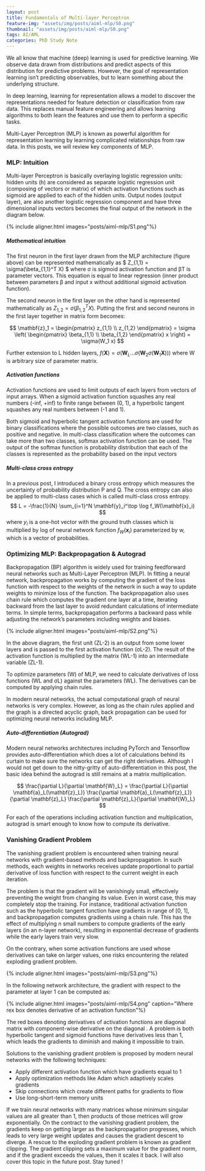 ```yaml
---
layout: post
title: Fundamentals of Multi-layer Perceptron
feature-img: "assets/img/posts/aiml-mlp/S0.png"
thumbnail: "assets/img/posts/aiml-mlp/S0.png"
tags: AI/AML
categories: PhD Study Note
---
```


We all know that machine (deep) learning is used for predictive learning. We observe data drawn from distributions and predict aspects of this distribution for predictive problems. However, the goal of representation learning isn’t predicting observables, but to learn something about the underlying structure.

In deep learning, learning for representation allows a model to discover the representations needed for feature detection or classification from raw data. This replaces manual feature engineering and allows learning algorithms to both learn the features and use them to perform a specific tasks.

Multi-Layer Perceptron (MLP) is known as powerful algorithm for representation learning by learning complicated relationships from raw data. In this posts, we will review key components of MLP.


### MLP: Intuition
Multi-layer Perceptron is basically overlaying logistic regression units: hidden units (h) are considered as separate logistic regression unit (composing of vectors or matrix) of which activation functions such as sigmoid are applied to each of the hidden units. Output nodes (output layer), are also another logistic regression component and have three dimensional inputs vectors becomes the final output of the network in the diagram below.

{% include aligner.html images="posts/aiml-mlp/S1.png"%}

##### Mathematical intuition
The first neuron in the first layer drawn from the MLP architecture (figure above) can be represented mathematically as 
$ Z_{1,1} = \sigma(\beta_{1,1}^T X) $ where σ is sigmoid activation function and βT is parameter vectors. This equation is equal to linear regression (inner product between parameters β and input x without additional sigmoid activation function).

The second neuron in the first layer on the other hand is represented mathematically as $Z_{1,2} = \sigma(\beta_{1,2}^T X)$. Putting the first and second neurons in the first layer together in matrix form becomes:

$$
\mathbf{z}_1 = \begin{pmatrix} z_{1,1} \\ z_{1,2} \end{pmatrix} = \sigma \left( \begin{pmatrix} \beta_{1,1} \\ \beta_{1,2} \end{pmatrix} x \right) = \sigma(W_1 x)
$$

Further extension to L hidden layers, $f(\mathbf{X}) = \sigma\left(\mathbf{W}_L \dots \sigma\left(\mathbf{W}_2 \sigma\left(\mathbf{W}_1 \mathbf{X}\right)\right)\right)$ where W is arbitrary size of parameter matrix.

##### Activation functions

Activation functions are used to limit outputs of each layers from vectors of input arrays. When a sigmoid activation function squashes any real numbers (-inf, +inf) to finite range between (0, 1), a hyperbolic tangent squashes any real numbers between (-1 and 1).

Both sigmoid and hyperbolic tangent activation functions are used for binary classifications where the possible outcomes are two classes, such as positive and negative. In multi-class classification where the outcomes can take more than two classes, softmax activation function can be used. The output of the softmax function is probability distribution that each of the classes is represented as the probability based on the input vectors

##### Multi-class cross entropy
In a previous post, I introduced a binary cross entropy which measures the uncertainty of probability distribution P and Q. The cross entropy can also be applied to multi-class cases which is called multi-class cross entropy.
$$
L = -\frac{1}{N} \sum_{i=1}^N \mathbf{y}_i^\top \log f_W(\mathbf{x}_i)
$$
where $y_i$ is a one-hot vector with the ground truth classes which is multiplied by log of neural network function $f_W(\mathbf{x}_i)$ parameterized by w, which is a vector of probabilities.

### Optimizing MLP: Backpropagation & Autograd
Backpropagation (BP) algorithm is widely used for training feedforward neural networks such as Multi-Layer Perceptron (MLP). In fitting a neural network, backpropagation works by computing the gradient of the loss function with respect to the weights of the network in such a way to update weights to minimize loss of the function. The backpropagation also uses chain rule which computes the gradient one layer at a time, iterating backward from the last layer to avoid redundant calculations of intermediate terms. In simple terms, backpropagation performs a backward pass while adjusting the network’s parameters including weights and biases.

{% include aligner.html images="posts/aiml-mlp/S2.png"%}

In the above diagram, the first unit (ZL-2) is an output from some lower layers and is passed to the first activation function (σL-2). The result of the activation function is multiplied by the matrix (WL-1) into an intermediate variable (ZL-1).

To optimize parameters (W) of MLP, we need to calculate derivatives of loss functions (WL and σL) against the parameters (WL). The derivatives can be computed by applying chain rules.

In modern neural networks, the actual computational graph of neural networks is very complex. However, as long as the chain rules applied and the graph is a directed acyclic graph, back propagation can be used for optimizing neural networks including MLP.

##### Auto-differentiation (Autograd)
Modern neural networks architectures including PyTorch and Tensorflow provides auto-differentiation which does a lot of calculations behind its curtain to make sure the networks can get the right derivatives. Although I would not get down to the nitty-gritty of auto-differentiation in this post, the basic idea behind the autograd is still remains at a matrix multiplication.

$$
\frac{\partial L}{\partial \mathbf{W}_L} = \frac{\partial L}{\partial \mathbf{a}_L(\mathbf{z}_L)} \frac{\partial \mathbf{a}_L(\mathbf{z}_L)}{\partial \mathbf{z}_L} \frac{\partial \mathbf{z}_L}{\partial \mathbf{W}_L}
$$

For each of the operations including activation function and multiplication, autograd is smart enough to know how to compute its derivative.

### Vanishing Gradient Problem
The vanishing gradient problem is encountered when training neural networks with gradient-based methods and backpropagation. In such methods, each weights in networks receives update proportional to partial derivative of loss function with respect to the current weight in each iteration.

The problem is that the gradient will be vanishingly small, effectively preventing the weight from changing its value. Even in worst case, this may completely stop the training. For instance, traditional activation function such as the hyperbolic tangent function have gradients in range of [0, 1], and backpropagation computes gradients using a chain rule. This has the effect of multiplying n small numbers to compute gradients of the early layers (in an n-layer network), resulting in exponential decrease of gradients while the early layers train very slow.

On the contrary, when some activation functions are used whose derivatives can take on larger values, one risks encountering the related exploding gradient problem.

{% include aligner.html images="posts/aiml-mlp/S3.png"%}

In the following network architecture, the gradient with respect to the parameter at layer 1 can be computed as:

{% include aligner.html images="posts/aiml-mlp/S4.png" caption="Where rex box denotes derivative of an activation function"%}

The red boxes denoting derivatives of activation functions are diagonal matrix with component-wise derivative on the diagonal . A problem is both hyperbolic tangent and sigmoid functions have derivatives less than 1, which leads the gradients to diminish and making it impossible to train.

Solutions to the vanishing gradient problem is proposed by modern neural networks with the following techniques:

- Apply different activation function which have gradients equal to 1
- Apply optimization methods like Adam which adaptively scales gradients
- Skip connections which create different paths for gradients to flow
- Use long-short-term memory units

If we train neural networks with many matrices whose minimum singular values are all greater than 1, then products of those metrices will grow exponentially. On the contract to the vanishing gradient problem, the gradients keep on getting larger as the backpropagation progresses, which leads to very large weight updates and causes the gradient descent to diverge. A rescue to the exploding gradient problem is known as gradient clipping. The gradient clipping sets a maximum value for the gradient norm, and if the gradient exceeds the values, then it scales it back. I will also cover this topic in the future post. Stay tuned !